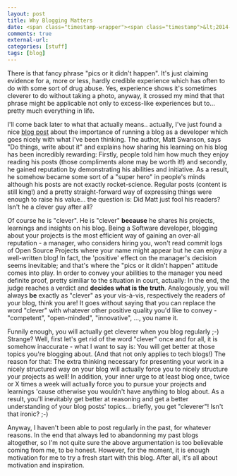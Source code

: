 ```yaml
---
layout: post
title: Why Blogging Matters
date: <span class="timestamp-wrapper"><span class="timestamp">&lt;2014-02-07 Fre&gt;</span></span> 
comments: true
external-url:
categories: [stuff]
tags: [blog]
---
```

There is that fancy phrase "pics or it didn't happen". It's just
claiming evidence for a, more or less, hardly credible experience which has often to do
with some sort of drug abuse. Yes, experience shows it's
sometimes cleverer to do without taking a photo, anyway, it crossed my mind that that phrase might be
applicable not only to excess-like experiences but to&#x2026; pretty much
everything in life.

<!-- more -->

I'll come back later to what that actually means.. actually, I've just found a nice <a href="http://mdswanson.com/blog/2013/08/11/write-things-tell-people.html" target="_blank">blog post</a>
about the importance of running a blog as a developer which goes
nicely with what I've been thinking. The author, Matt Swanson, says
"Do things, write about it" and explains how sharing his learning on
his blog has been incredibly rewarding: Firstly, people told him how much they
enjoy reading his posts (those compliments alone may be worth it!) and secondly, he gained reputation by
demonstrating his abilities and initiative. As a result, he somehow became some
sort of a "super hero" in people's minds although his posts are not
exactly rocket-science. Regular posts (content is still king!) and a
pretty straight-forward way of expressing things were enough to raise
his value&#x2026; the question is: Did Matt just fool his readers? Isn't he a clever guy after all? 

Of course he is "clever". He is "clever" **because** he shares his
projects, learnings and insights on his blog. Being a Software
developer, blogging about your projects is the most efficient way of
gaining an over-all reputation - a manager, who considers hiring you, won't read commit logs of Open Source
Projects where your name might appear but he can enjoy a well-written blog! In fact,
the 'positive' effect on the manager's decision seems inevitable; and that's
where the "pics or it didn't happen" attitude comes into play. In
order to convey your abilities to the manager you need definite proof,
pretty similiar to the situation in court, actually: In the end, the
judge reaches a verdict and **decides what is the truth**. Analogously,
you will always **be** exactly as "clever" as your vis-à-vis, respectively the
readers of your blog, think you are! It goes without saying that you
can replace the word "clever" with whatever other positive quality you'd
like to convey - "competent", "open-minded", "innovative", &#x2026;, you
name it.

Funnily enough, you will actually get cleverer when you blog regularly
;-) Strange? Well, first let's get rid of the word "clever" once and
for all, it is somehow inaccurate - what I want to say is: You will
get better at those topics you're blogging about. (And that not only
applies to tech blogs!) The reason for that: The extra thinking
necessary for presenting your work in a nicely structured way on your
blog will actually force you to nicely structure your projects as
well! In addition, your inner urge to at least blog once, twice or X
times a week will actually force you to pursue your projects and
learnings 'cause otherwise you wouldn't have anything to blog about.
As a result, you'll inevitably get better at reasoning and get a
better understanding of your blog posts' topics&#x2026; briefly, you get
"cleverer"! Isn't that ironic? ;-) 

Anyway, I haven't been able to post regularly in the past, for
whatever reasons. In the end that always led to abandonning my past blogs altogether, so I'm not
quite sure the above argumentation is too believable coming from me,
to be honest. However, for the moment, it is enough motivation for me to try a fresh
start with this blog. After all, it's all about motivation and inspiration.
